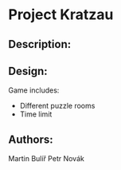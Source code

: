 # Project Kratzau


## Description:


## Design:


Game includes:
* Different puzzle rooms
* Time limit

## Authors:

Martin Bulíř
Petr Novák